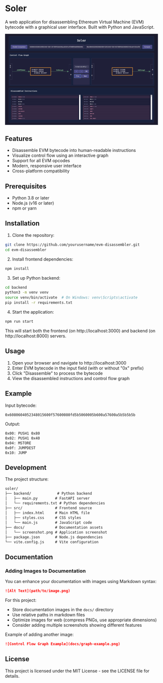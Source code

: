 # Soler

A web application for disassembling Ethereum Virtual Machine (EVM) bytecode with a graphical user interface. Built with Python and JavaScript.

![Soler Screenshot](soler.png)

## Features

- Disassemble EVM bytecode into human-readable instructions
- Visualize control flow using an interactive graph
- Support for all EVM opcodes
- Modern, responsive user interface
- Cross-platform compatibility

## Prerequisites

- Python 3.8 or later
- Node.js (v16 or later)
- npm or yarn

## Installation

1. Clone the repository:
```bash
git clone https://github.com/yourusername/evm-disassembler.git
cd evm-disassembler
```

2. Install frontend dependencies:
```bash
npm install
```

3. Set up Python backend:
```bash
cd backend
python3 -m venv venv
source venv/bin/activate  # On Windows: venv\Scripts\activate
pip install -r requirements.txt
```

4. Start the application:
```bash
npm run start
```

This will start both the frontend (on http://localhost:3000) and backend (on http://localhost:8000) servers.

## Usage

1. Open your browser and navigate to http://localhost:3000
2. Enter EVM bytecode in the input field (with or without "0x" prefix)
3. Click "Disassemble" to process the bytecode
4. View the disassembled instructions and control flow graph

## Example

Input bytecode:
```
0x6080604052348015600f57600080fd5b5060005b600a57600a5b5b5b5b
```

Output:
```
0x00: PUSH1 0x80
0x02: PUSH1 0x40
0x04: MSTORE
0x0f: JUMPDEST
0x10: JUMP
```

## Development

The project structure:
```
soler/
├── backend/            # Python backend
│   ├── main.py        # FastAPI server
│   └── requirements.txt # Python dependencies
├── src/               # Frontend source
│   ├── index.html     # Main HTML file
│   ├── styles.css     # CSS styles
│   └── main.js        # JavaScript code
├── docs/              # Documentation assets
│   └── screenshot.png # Application screenshot
├── package.json       # Node.js dependencies
└── vite.config.js     # Vite configuration
```

## Documentation

### Adding Images to Documentation

You can enhance your documentation with images using Markdown syntax:

```markdown
![Alt Text](path/to/image.png)
```

For this project:
- Store documentation images in the `docs/` directory
- Use relative paths in markdown files
- Optimize images for web (compress PNGs, use appropriate dimensions)
- Consider adding multiple screenshots showing different features

Example of adding another image:
```markdown
![Control Flow Graph Example](docs/graph-example.png)
```

## License

This project is licensed under the MIT License - see the LICENSE file for details. 